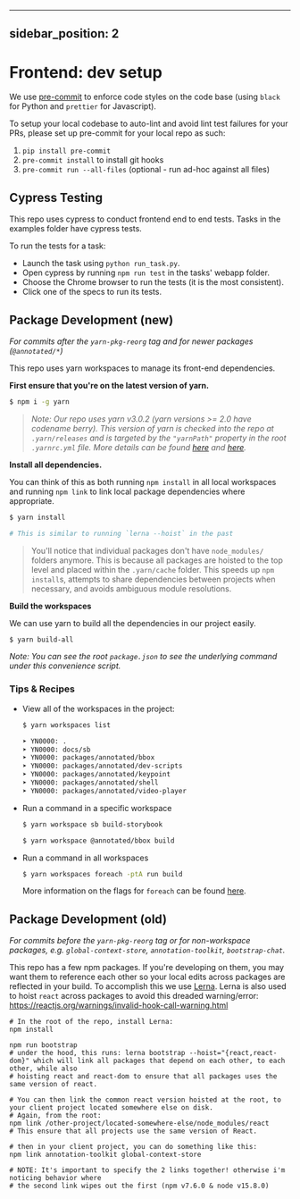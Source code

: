 <!---
  Copyright (c) Meta Platforms and its affiliates.
  This source code is licensed under the MIT license found in the
  LICENSE file in the root directory of this source tree.
-->

---
sidebar_position: 2
---

# Frontend: dev setup

We use [pre-commit](https://pre-commit.com/) to enforce code styles on the code base (using `black` for Python and `prettier` for Javascript).

To setup your local codebase to auto-lint and avoid lint test failures for your PRs, please set up pre-commit for your local repo as such:

1. `pip install pre-commit`
2. `pre-commit install` to install git hooks
3. `pre-commit run --all-files` (optional - run ad-hoc against all files)


## Cypress Testing

This repo uses cypress to conduct frontend end to end tests. Tasks in the examples folder have cypress tests.

To run the tests for a task:
* Launch the task using `python run_task.py`.
* Open cypress by running `npm run test` in the tasks' webapp folder.
* Choose the Chrome browser to run the tests (it is the most consistent).
* Click one of the specs to run its tests.

## Package Development (new)
*For commits after the `yarn-pkg-reorg` tag and for newer packages (`@annotated/*`)*

This repo uses yarn workspaces to manage its front-end dependencies.

**First ensure that you're on the latest version of yarn.**

```bash
$ npm i -g yarn
```

> *Note: Our repo uses yarn v3.0.2 (yarn versions >= 2.0 have codename berry). This version of yarn is checked into the repo at `.yarn/releases` and is targeted by the `"yarnPath"` property in the root `.yarnrc.yml` file. More details can be found [here](https://yarnpkg.com/cli/set/version) and [here](https://yarnpkg.com/configuration/yarnrc#yarnPath).*

**Install all dependencies.**

You can think of this as both running `npm install` in all local workspaces and running `npm link` to link local package dependencies where appropriate.

```bash
$ yarn install

# This is similar to running `lerna --hoist` in the past
```

> You'll notice that individual packages don't have `node_modules/` folders anymore. This is because all packages are hoisted to the top level and placed within the `.yarn/cache` folder. This speeds up `npm install`s, attempts to share dependencies between projects when necessary, and avoids ambiguous module resolutions.

**Build the workspaces**

We can use yarn to build all the dependencies in our project easily.

```bash
$ yarn build-all
```

*Note: You can see the root `package.json` to see the underlying command under this convenience script.*

### Tips & Recipes

- View all of the workspaces in the project:

    ```bash
    $ yarn workspaces list

    ➤ YN0000: .
    ➤ YN0000: docs/sb
    ➤ YN0000: packages/annotated/bbox
    ➤ YN0000: packages/annotated/dev-scripts
    ➤ YN0000: packages/annotated/keypoint
    ➤ YN0000: packages/annotated/shell
    ➤ YN0000: packages/annotated/video-player
    ``` 

- Run a command in a specific workspace

    ```bash
    $ yarn workspace sb build-storybook

    $ yarn workspace @annotated/bbox build
    ```

- Run a command in all workspaces

    ```bash
    $ yarn workspaces foreach -ptA run build
    ```

    More information on the flags for `foreach` can be found [here](https://yarnpkg.com/cli/workspaces/foreach).


## Package Development (old)

*For commits before the `yarn-pkg-reorg` tag or for non-workspace packages, e.g. `global-context-store`, `annotation-toolkit`, `bootstrap-chat`.*


This repo has a few npm packages. If you're developing on them, you may want them to reference each other so your local edits across packages are reflected in your build.
To accomplish this we use [Lerna](https://github.com/lerna/lerna). Lerna is also used to hoist `react` across packages to avoid this dreaded warning/error: https://reactjs.org/warnings/invalid-hook-call-warning.html

```
# In the root of the repo, install Lerna:
npm install

npm run bootstrap
# under the hood, this runs: lerna bootstrap --hoist="{react,react-dom}" which will link all packages that depend on each other, to each other, while also
# hoisting react and react-dom to ensure that all packages uses the same version of react.

# You can then link the common react version hoisted at the root, to your client project located somewhere else on disk.
# Again, from the root:
npm link /other-project/located-somewhere-else/node_modules/react
# This ensure that all projects use the same version of React.

# then in your client project, you can do something like this:
npm link annotation-toolkit global-context-store

# NOTE: It's important to specify the 2 links together! otherwise i'm noticing behavior where
# the second link wipes out the first (npm v7.6.0 & node v15.8.0)
```